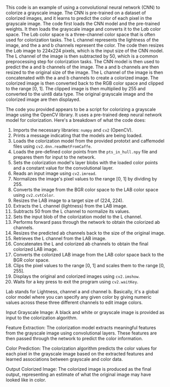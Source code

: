 This code is an example of using a convolutional neural network (CNN) to colorize a grayscale image. 
The CNN is pre-trained on a dataset of colorized images, and it learns to predict the color of each pixel 
in the grayscale image. The code first loads the CNN model and the pre-trained weights. It then loads 
the grayscale image and converts it to the L*a*b color space. The L*a*b color space is a three-channel 
color space that is often used for colorization tasks. The L channel represents the lightness of the 
image, and the a and b channels represent the color. The code then resizes the L*a*b image to 224x224 
pixels, which is the input size of the CNN model. The L channel of the image is then subtracted by 50, 
which is a common preprocessing step for colorization tasks. The CNN model is then used to predict 
the a and b channels of the image. The a and b channels are then resized to the original size of the 
image. The L channel of the image is then concatenated with the a and b channels to create a colorized 
image. The colorized image is then converted back to the RGB color space and clipped to the range
 [0, 1]. The clipped image is then multiplied by 255 and converted to the uint8 data type. The original 
grayscale image and the colorized image are then displayed.

The code you provided appears to be a script for colorizing a grayscale image using the OpenCV library. 
It uses a pre-trained deep neural network model for colorization. Here's a breakdown of what the code 
does:

1. Imports the necessary libraries: `numpy` and `cv2` (OpenCV).
2. Prints a message indicating that the models are being loaded.
3. Loads the colorization model from the provided prototxt and caffemodel files using `cv2.dnn.readNetFromCaffe`.
4. Loads the pre-defined color points from the `pts_in_hull.npy` file and prepares them for input to the network.
5. Sets the colorization model's layer blobs with the loaded color points and a constant value for the convolutional layer.
6. Reads an input image using `cv2.imread`.
7. Normalizes the image's pixel values to the range [0, 1] by dividing by 255.
8. Converts the image from the BGR color space to the LAB color space using `cv2.cvtColor`.
9. Resizes the LAB image to a target size of (224, 224).
10. Extracts the L channel (lightness) from the LAB image.
11. Subtracts 50 from the L channel to normalize its values.
12. Sets the input blob of the colorization model to the L channel.
13. Performs forward pass through the network to obtain the colorized ab channels.
14. Resizes the predicted ab channels back to the size of the original image.
15. Retrieves the L channel from the LAB image.
16. Concatenates the L and colorized ab channels to obtain the final colorized LAB image.
17. Converts the colorized LAB image from the LAB color space back to the BGR color space.
18. Clips the pixel values to the range [0, 1] and scales them to the range [0, 255].
19. Displays the original and colorized images using `cv2.imshow`.
20. Waits for a key press to exit the program using `cv2.waitKey`.

Lab stands for Lightness, channel a and channel b. Basically, it's a global color model where you can 
specify any given color by giving numeric values across these three different channels to edit image 
colors.

Input Grayscale Image: A black and white or grayscale image is provided as input to the colorization algorithm.

Feature Extraction: The colorization model extracts meaningful features from the grayscale image using convolutional layers. These features are 
then passed through the network to predict the color information.

Color Prediction: The colorization algorithm predicts the color values for each pixel in the grayscale image based on the extracted features and 
learned associations between grayscale and color data.

Output Colorized Image: The colorized image is produced as the final output, representing an estimate of what the original image may have looked 
like in color.

